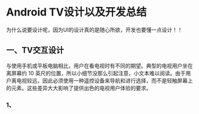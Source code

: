 # Android TV设计以及开发总结
为什么说要设计呢，因为UI的设计真的是随心所欲，开发也要懂一点设计！！
## 一、TV交互设计
  与使用手机或平板电脑相比，用户在看电视时有不同的期望。典型的电视用户坐在离屏幕约 10 英尺的位置，所以小细节没那么引起注意，小文本难以阅读。由于用户离电视较远，因此必须使用一种遥控设备来导航和进行选择，而不是轻触屏幕上的元素。这些差异大大影响了提供出色的电视用户体验的要求。
### 1、
